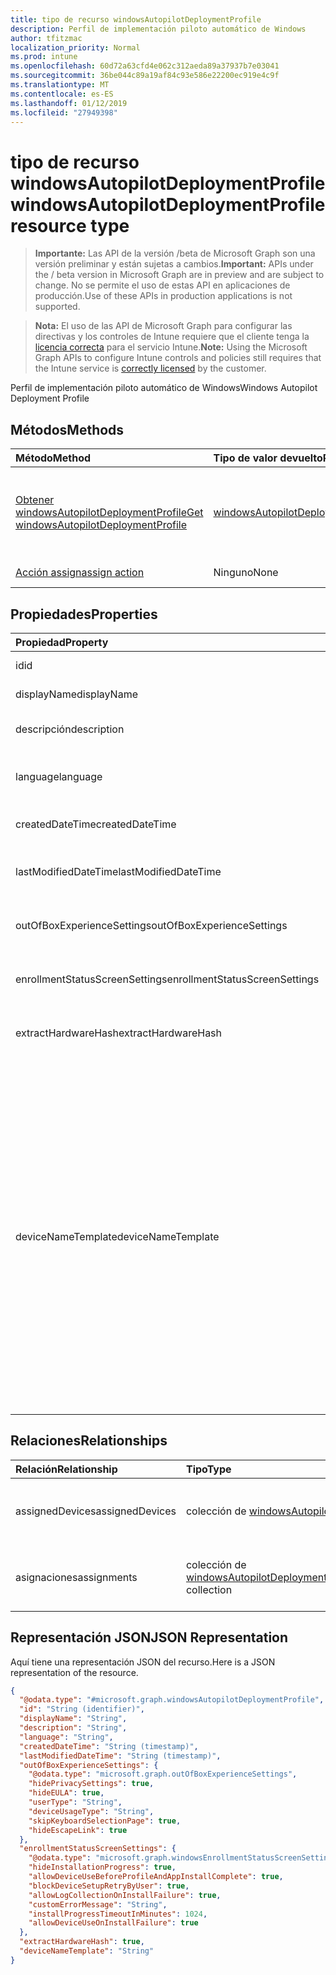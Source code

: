 ```yaml
---
title: tipo de recurso windowsAutopilotDeploymentProfile
description: Perfil de implementación piloto automático de Windows
author: tfitzmac
localization_priority: Normal
ms.prod: intune
ms.openlocfilehash: 60d72a63cfd4e062c312aeda89a37937b7e03041
ms.sourcegitcommit: 36be044c89a19af84c93e586e22200ec919e4c9f
ms.translationtype: MT
ms.contentlocale: es-ES
ms.lasthandoff: 01/12/2019
ms.locfileid: "27949398"
---
```

# <a name="windowsautopilotdeploymentprofile-resource-type"></a><span data-ttu-id="e8d97-103">tipo de recurso windowsAutopilotDeploymentProfile</span><span class="sxs-lookup"><span data-stu-id="e8d97-103">windowsAutopilotDeploymentProfile resource type</span></span>

> <span data-ttu-id="e8d97-104">**Importante:** Las API de la versión /beta de Microsoft Graph son una versión preliminar y están sujetas a cambios.</span><span class="sxs-lookup"><span data-stu-id="e8d97-104">**Important:** APIs under the / beta version in Microsoft Graph are in preview and are subject to change.</span></span> <span data-ttu-id="e8d97-105">No se permite el uso de estas API en aplicaciones de producción.</span><span class="sxs-lookup"><span data-stu-id="e8d97-105">Use of these APIs in production applications is not supported.</span></span>

> <span data-ttu-id="e8d97-106">**Nota:** El uso de las API de Microsoft Graph para configurar las directivas y los controles de Intune requiere que el cliente tenga la [licencia correcta](https://go.microsoft.com/fwlink/?linkid=839381) para el servicio Intune.</span><span class="sxs-lookup"><span data-stu-id="e8d97-106">**Note:** Using the Microsoft Graph APIs to configure Intune controls and policies still requires that the Intune service is [correctly licensed](https://go.microsoft.com/fwlink/?linkid=839381) by the customer.</span></span>

<span data-ttu-id="e8d97-107">Perfil de implementación piloto automático de Windows</span><span class="sxs-lookup"><span data-stu-id="e8d97-107">Windows Autopilot Deployment Profile</span></span>
## <a name="methods"></a><span data-ttu-id="e8d97-108">Métodos</span><span class="sxs-lookup"><span data-stu-id="e8d97-108">Methods</span></span>
|<span data-ttu-id="e8d97-109">Método</span><span class="sxs-lookup"><span data-stu-id="e8d97-109">Method</span></span>|<span data-ttu-id="e8d97-110">Tipo de valor devuelto</span><span class="sxs-lookup"><span data-stu-id="e8d97-110">Return Type</span></span>|<span data-ttu-id="e8d97-111">Descripción</span><span class="sxs-lookup"><span data-stu-id="e8d97-111">Description</span></span>|
|:---|:---|:---|
|[<span data-ttu-id="e8d97-112">Obtener windowsAutopilotDeploymentProfile</span><span class="sxs-lookup"><span data-stu-id="e8d97-112">Get windowsAutopilotDeploymentProfile</span></span>](../api/intune-enrollment-windowsautopilotdeploymentprofile-get.md)|[<span data-ttu-id="e8d97-113">windowsAutopilotDeploymentProfile</span><span class="sxs-lookup"><span data-stu-id="e8d97-113">windowsAutopilotDeploymentProfile</span></span>](../resources/intune-enrollment-windowsautopilotdeploymentprofile.md)|<span data-ttu-id="e8d97-114">Leer las propiedades y las relaciones del objeto [windowsAutopilotDeploymentProfile](../resources/intune-enrollment-windowsautopilotdeploymentprofile.md) .</span><span class="sxs-lookup"><span data-stu-id="e8d97-114">Read properties and relationships of the [windowsAutopilotDeploymentProfile](../resources/intune-enrollment-windowsautopilotdeploymentprofile.md) object.</span></span>|
|[<span data-ttu-id="e8d97-115">Acción assign</span><span class="sxs-lookup"><span data-stu-id="e8d97-115">assign action</span></span>](../api/intune-enrollment-windowsautopilotdeploymentprofile-assign.md)|<span data-ttu-id="e8d97-116">Ninguno</span><span class="sxs-lookup"><span data-stu-id="e8d97-116">None</span></span>|<span data-ttu-id="e8d97-117">Todavía no documentado</span><span class="sxs-lookup"><span data-stu-id="e8d97-117">Not yet documented</span></span>|

## <a name="properties"></a><span data-ttu-id="e8d97-118">Propiedades</span><span class="sxs-lookup"><span data-stu-id="e8d97-118">Properties</span></span>
|<span data-ttu-id="e8d97-119">Propiedad</span><span class="sxs-lookup"><span data-stu-id="e8d97-119">Property</span></span>|<span data-ttu-id="e8d97-120">Tipo</span><span class="sxs-lookup"><span data-stu-id="e8d97-120">Type</span></span>|<span data-ttu-id="e8d97-121">Descripción</span><span class="sxs-lookup"><span data-stu-id="e8d97-121">Description</span></span>|
|:---|:---|:---|
|<span data-ttu-id="e8d97-122">id</span><span class="sxs-lookup"><span data-stu-id="e8d97-122">id</span></span>|<span data-ttu-id="e8d97-123">String</span><span class="sxs-lookup"><span data-stu-id="e8d97-123">String</span></span>|<span data-ttu-id="e8d97-124">Clave de perfil</span><span class="sxs-lookup"><span data-stu-id="e8d97-124">Profile Key</span></span>|
|<span data-ttu-id="e8d97-125">displayName</span><span class="sxs-lookup"><span data-stu-id="e8d97-125">displayName</span></span>|<span data-ttu-id="e8d97-126">String</span><span class="sxs-lookup"><span data-stu-id="e8d97-126">String</span></span>|<span data-ttu-id="e8d97-127">Nombre del perfil</span><span class="sxs-lookup"><span data-stu-id="e8d97-127">Name of the profile</span></span>|
|<span data-ttu-id="e8d97-128">descripción</span><span class="sxs-lookup"><span data-stu-id="e8d97-128">description</span></span>|<span data-ttu-id="e8d97-129">String</span><span class="sxs-lookup"><span data-stu-id="e8d97-129">String</span></span>|<span data-ttu-id="e8d97-130">Descripción del perfil</span><span class="sxs-lookup"><span data-stu-id="e8d97-130">Description of the profile</span></span>|
|<span data-ttu-id="e8d97-131">language</span><span class="sxs-lookup"><span data-stu-id="e8d97-131">language</span></span>|<span data-ttu-id="e8d97-132">String</span><span class="sxs-lookup"><span data-stu-id="e8d97-132">String</span></span>|<span data-ttu-id="e8d97-133">Idioma configurado en el dispositivo</span><span class="sxs-lookup"><span data-stu-id="e8d97-133">Language configured on the device</span></span>|
|<span data-ttu-id="e8d97-134">createdDateTime</span><span class="sxs-lookup"><span data-stu-id="e8d97-134">createdDateTime</span></span>|<span data-ttu-id="e8d97-135">DateTimeOffset</span><span class="sxs-lookup"><span data-stu-id="e8d97-135">DateTimeOffset</span></span>|<span data-ttu-id="e8d97-136">Hora de creación de perfiles</span><span class="sxs-lookup"><span data-stu-id="e8d97-136">Profile creation time</span></span>|
|<span data-ttu-id="e8d97-137">lastModifiedDateTime</span><span class="sxs-lookup"><span data-stu-id="e8d97-137">lastModifiedDateTime</span></span>|<span data-ttu-id="e8d97-138">DateTimeOffset</span><span class="sxs-lookup"><span data-stu-id="e8d97-138">DateTimeOffset</span></span>|<span data-ttu-id="e8d97-139">Perfil modificó por última vez el tiempo</span><span class="sxs-lookup"><span data-stu-id="e8d97-139">Profile last modified time</span></span>|
|<span data-ttu-id="e8d97-140">outOfBoxExperienceSettings</span><span class="sxs-lookup"><span data-stu-id="e8d97-140">outOfBoxExperienceSettings</span></span>|[<span data-ttu-id="e8d97-141">outOfBoxExperienceSettings</span><span class="sxs-lookup"><span data-stu-id="e8d97-141">outOfBoxExperienceSettings</span></span>](../resources/intune-enrollment-outofboxexperiencesettings.md)|<span data-ttu-id="e8d97-142">Fuera de la experiencia del cuadro Configuración</span><span class="sxs-lookup"><span data-stu-id="e8d97-142">Out of box experience setting</span></span>|
|<span data-ttu-id="e8d97-143">enrollmentStatusScreenSettings</span><span class="sxs-lookup"><span data-stu-id="e8d97-143">enrollmentStatusScreenSettings</span></span>|[<span data-ttu-id="e8d97-144">windowsEnrollmentStatusScreenSettings</span><span class="sxs-lookup"><span data-stu-id="e8d97-144">windowsEnrollmentStatusScreenSettings</span></span>](../resources/intune-enrollment-windowsenrollmentstatusscreensettings.md)|<span data-ttu-id="e8d97-145">Configuración de pantalla de estado de inscripción</span><span class="sxs-lookup"><span data-stu-id="e8d97-145">Enrollment status screen setting</span></span>|
|<span data-ttu-id="e8d97-146">extractHardwareHash</span><span class="sxs-lookup"><span data-stu-id="e8d97-146">extractHardwareHash</span></span>|<span data-ttu-id="e8d97-147">Booleano</span><span class="sxs-lookup"><span data-stu-id="e8d97-147">Boolean</span></span>|<span data-ttu-id="e8d97-148">Extracción de HardwareHash para el perfil</span><span class="sxs-lookup"><span data-stu-id="e8d97-148">HardwareHash Extraction for the profile</span></span>|
|<span data-ttu-id="e8d97-149">deviceNameTemplate</span><span class="sxs-lookup"><span data-stu-id="e8d97-149">deviceNameTemplate</span></span>|<span data-ttu-id="e8d97-150">String</span><span class="sxs-lookup"><span data-stu-id="e8d97-150">String</span></span>|<span data-ttu-id="e8d97-151">La plantilla usada para el nombre del dispositivo de piloto automático.</span><span class="sxs-lookup"><span data-stu-id="e8d97-151">The template used to name the AutoPilot Device.</span></span> <span data-ttu-id="e8d97-152">Esto puede ser un texto personalizado y también puede contener el número de serie del dispositivo, o bien un número generado aleatoriamente.</span><span class="sxs-lookup"><span data-stu-id="e8d97-152">This can be a custom text and can also contain either the serial number of the device, or a randomly generated number.</span></span> <span data-ttu-id="e8d97-153">La longitud total del texto generado por la plantilla puede ser no más de 15 caracteres.</span><span class="sxs-lookup"><span data-stu-id="e8d97-153">The total length of the text generated by the template can be no more than 15 characters.</span></span>|

## <a name="relationships"></a><span data-ttu-id="e8d97-154">Relaciones</span><span class="sxs-lookup"><span data-stu-id="e8d97-154">Relationships</span></span>
|<span data-ttu-id="e8d97-155">Relación</span><span class="sxs-lookup"><span data-stu-id="e8d97-155">Relationship</span></span>|<span data-ttu-id="e8d97-156">Tipo</span><span class="sxs-lookup"><span data-stu-id="e8d97-156">Type</span></span>|<span data-ttu-id="e8d97-157">Descripción</span><span class="sxs-lookup"><span data-stu-id="e8d97-157">Description</span></span>|
|:---|:---|:---|
|<span data-ttu-id="e8d97-158">assignedDevices</span><span class="sxs-lookup"><span data-stu-id="e8d97-158">assignedDevices</span></span>|<span data-ttu-id="e8d97-159">colección de [windowsAutopilotDeviceIdentity](../resources/intune-enrollment-windowsautopilotdeviceidentity.md)</span><span class="sxs-lookup"><span data-stu-id="e8d97-159">[windowsAutopilotDeviceIdentity](../resources/intune-enrollment-windowsautopilotdeviceidentity.md) collection</span></span>|<span data-ttu-id="e8d97-160">La lista de dispositivos asignados para el perfil.</span><span class="sxs-lookup"><span data-stu-id="e8d97-160">The list of assigned devices for the profile.</span></span>|
|<span data-ttu-id="e8d97-161">asignaciones</span><span class="sxs-lookup"><span data-stu-id="e8d97-161">assignments</span></span>|<span data-ttu-id="e8d97-162">colección de [windowsAutopilotDeploymentProfileAssignment](../resources/intune-enrollment-windowsautopilotdeploymentprofileassignment.md)</span><span class="sxs-lookup"><span data-stu-id="e8d97-162">[windowsAutopilotDeploymentProfileAssignment](../resources/intune-enrollment-windowsautopilotdeploymentprofileassignment.md) collection</span></span>|<span data-ttu-id="e8d97-163">La lista de las asignaciones de grupo para el perfil.</span><span class="sxs-lookup"><span data-stu-id="e8d97-163">The list of group assignments for the profile.</span></span>|

## <a name="json-representation"></a><span data-ttu-id="e8d97-164">Representación JSON</span><span class="sxs-lookup"><span data-stu-id="e8d97-164">JSON Representation</span></span>
<span data-ttu-id="e8d97-165">Aquí tiene una representación JSON del recurso.</span><span class="sxs-lookup"><span data-stu-id="e8d97-165">Here is a JSON representation of the resource.</span></span>
<!-- {
  "blockType": "resource",
  "keyProperty": "id",
  "@odata.type": "microsoft.graph.windowsAutopilotDeploymentProfile"
}
-->
``` json
{
  "@odata.type": "#microsoft.graph.windowsAutopilotDeploymentProfile",
  "id": "String (identifier)",
  "displayName": "String",
  "description": "String",
  "language": "String",
  "createdDateTime": "String (timestamp)",
  "lastModifiedDateTime": "String (timestamp)",
  "outOfBoxExperienceSettings": {
    "@odata.type": "microsoft.graph.outOfBoxExperienceSettings",
    "hidePrivacySettings": true,
    "hideEULA": true,
    "userType": "String",
    "deviceUsageType": "String",
    "skipKeyboardSelectionPage": true,
    "hideEscapeLink": true
  },
  "enrollmentStatusScreenSettings": {
    "@odata.type": "microsoft.graph.windowsEnrollmentStatusScreenSettings",
    "hideInstallationProgress": true,
    "allowDeviceUseBeforeProfileAndAppInstallComplete": true,
    "blockDeviceSetupRetryByUser": true,
    "allowLogCollectionOnInstallFailure": true,
    "customErrorMessage": "String",
    "installProgressTimeoutInMinutes": 1024,
    "allowDeviceUseOnInstallFailure": true
  },
  "extractHardwareHash": true,
  "deviceNameTemplate": "String"
}
```





